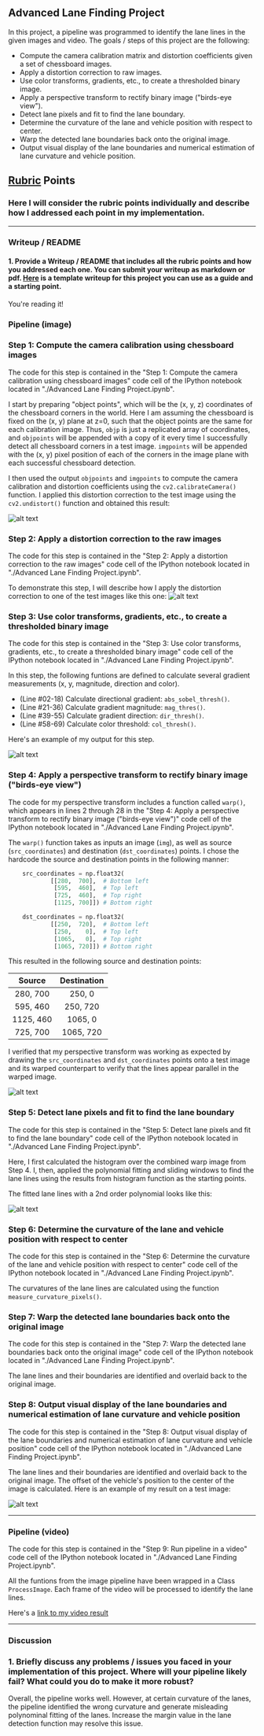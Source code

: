 ## **Advanced Lane Finding Project**

In this project, a pipeline was programmed to identify the lane lines in the given images and video. The goals / steps of this project are the following:

* Compute the camera calibration matrix and distortion coefficients given a set of chessboard images.
* Apply a distortion correction to raw images.
* Use color transforms, gradients, etc., to create a thresholded binary image.
* Apply a perspective transform to rectify binary image ("birds-eye view").
* Detect lane pixels and fit to find the lane boundary.
* Determine the curvature of the lane and vehicle position with respect to center.
* Warp the detected lane boundaries back onto the original image.
* Output visual display of the lane boundaries and numerical estimation of lane curvature and vehicle position.

[//]: # (Image References)

[image1]: ./examples/undistort_output.png "Undistorted"
[image2]: ./test_images/test1.jpg "Road Transformed"
[image3]: ./examples/binary_combo_example.jpg "Combined Binary Example"
[image4]: ./examples/warped_straight_lines.jpg "Warp Example"
[image5]: ./examples/color_fit_lines.jpg "Color Fit Visual"
[image6]: ./examples/example_output.jpg "Output"
[video1]: ./project_video_solution.mp4 "Video"

## [Rubric](https://review.udacity.com/#!/rubrics/571/view) Points

### Here I will consider the rubric points individually and describe how I addressed each point in my implementation.  

---

### Writeup / README

#### 1. Provide a Writeup / README that includes all the rubric points and how you addressed each one.  You can submit your writeup as markdown or pdf.  [Here](https://github.com/udacity/CarND-Advanced-Lane-Lines/blob/master/writeup_template.md) is a template writeup for this project you can use as a guide and a starting point.  

You're reading it!

### Pipeline (image)

### Step 1: Compute the camera calibration using chessboard images

The code for this step is contained in the "Step 1: Compute the camera calibration using chessboard images" code cell of the IPython notebook located in "./Advanced Lane Finding Project.ipynb".  

I start by preparing "object points", which will be the (x, y, z) coordinates of the chessboard corners in the world. Here I am assuming the chessboard is fixed on the (x, y) plane at z=0, such that the object points are the same for each calibration image.  Thus, `objp` is just a replicated array of coordinates, and `objpoints` will be appended with a copy of it every time I successfully detect all chessboard corners in a test image.  `imgpoints` will be appended with the (x, y) pixel position of each of the corners in the image plane with each successful chessboard detection.  

I then used the output `objpoints` and `imgpoints` to compute the camera calibration and distortion coefficients using the `cv2.calibrateCamera()` function.  I applied this distortion correction to the test image using the `cv2.undistort()` function and obtained this result: 

![alt text][image1]

### Step 2: Apply a distortion correction to the raw images

The code for this step is contained in the "Step 2: Apply a distortion correction to the raw images" code cell of the IPython notebook located in "./Advanced Lane Finding Project.ipynb".

To demonstrate this step, I will describe how I apply the distortion correction to one of the test images like this one:
![alt text][image2]

### Step 3: Use color transforms, gradients, etc., to create a thresholded binary image

The code for this step is contained in the "Step 3: Use color transforms, gradients, etc., to create a thresholded binary image" code cell of the IPython notebook located in "./Advanced Lane Finding Project.ipynb".

In this step, the following funtions are defined to calculate several gradient measurements (x, y, magnitude, direction and color).

- (Line #02-18) Calculate directional gradient: `abs_sobel_thresh()`. 
- (Line #21-36) Calculate gradient magnitude: `mag_thres()`. 
- (Line #39-55) Calculate gradient direction: `dir_thresh()`.
- (Line #58-69) Calculate color threshold: `col_thresh()`.

Here's an example of my output for this step.

![alt text][image3]

### Step 4: Apply a perspective transform to rectify binary image ("birds-eye view")

The code for my perspective transform includes a function called `warp()`, which appears in lines 2 through 28 in the "Step 4: Apply a perspective transform to rectify binary image ("birds-eye view")" code cell of the IPython notebook located in "./Advanced Lane Finding Project.ipynb".

The `warp()` function takes as inputs an image (`img`), as well as source (`src_coordinates`) and destination (`dst_coordinates`) points. I chose the hardcode the source and destination points in the following manner:

```python
    src_coordinates = np.float32(
            [[280,  700],  # Bottom left
             [595,  460],  # Top left
             [725,  460],  # Top right
             [1125, 700]]) # Bottom right

    dst_coordinates = np.float32(
            [[250,  720],  # Bottom left
             [250,    0],  # Top left
             [1065,   0],  # Top right
             [1065, 720]]) # Bottom right 
```

This resulted in the following source and destination points:

| Source        | Destination   | 
|:-------------:|:-------------:| 
| 280, 700      | 250, 0        | 
| 595, 460      | 250, 720      |
| 1125, 460     | 1065, 0       |
| 725, 700      | 1065, 720     |

I verified that my perspective transform was working as expected by drawing the `src_coordinates` and `dst_coordinates` points onto a test image and its warped counterpart to verify that the lines appear parallel in the warped image.

![alt text][image4]

### Step 5: Detect lane pixels and fit to find the lane boundary

The code for this step is contained in the "Step 5: Detect lane pixels and fit to find the lane boundary" code cell of the IPython notebook located in "./Advanced Lane Finding Project.ipynb".

Here, I first calculated the histogram over the combined warp image from Step 4. I, then, applied the polynomial fitting and sliding windows to find the lane lines using the results from histogram function as the starting points. 

The fitted lane lines with a 2nd order polynomial looks like this:

![alt text][image5]

### Step 6: Determine the curvature of the lane and vehicle position with respect to center

The code for this step is contained in the "Step 6: Determine the curvature of the lane and vehicle position with respect to center" code cell of the IPython notebook located in "./Advanced Lane Finding Project.ipynb".

The curvatures of the lane lines are calculated using the function `measure_curvature_pixels()`. 

### Step 7: Warp the detected lane boundaries back onto the original image

The code for this step is contained in the "Step 7: Warp the detected lane boundaries back onto the original image" code cell of the IPython notebook located in "./Advanced Lane Finding Project.ipynb".

The lane lines and their boundaries are identified and overlaid back to the original image. 

### Step 8: Output visual display of the lane boundaries and numerical estimation of lane curvature and vehicle position

The code for this step is contained in the "Step 8: Output visual display of the lane boundaries and numerical estimation of lane curvature and vehicle position" code cell of the IPython notebook located in "./Advanced Lane Finding Project.ipynb".

The lane lines and their boundaries are identified and overlaid back to the original image. The offset of the vehicle's position to the center of the image is calculated. Here is an example of my result on a test image:

![alt text][image6]

---

### Pipeline (video)

The code for this step is contained in the "Step 9: Run pipeline in a video" code cell of the IPython notebook located in "./Advanced Lane Finding Project.ipynb".

All the funtions from the image pipeline have been wrapped in a Class `ProcessImage`. Each frame of the video will be processed to identify the lane lines. 

Here's a [link to my video result](./project_video_solution.mp4)

---

### Discussion

### 1. Briefly discuss any problems / issues you faced in your implementation of this project.  Where will your pipeline likely fail?  What could you do to make it more robust?

Overall, the pipeline works well. However, at certain curvature of the lanes, the pipeline identified the wrong curvature and generate misleading polynominal fitting of the lanes. Increase the margin value in the lane detection function may resolve this issue. 